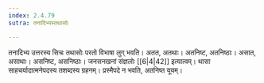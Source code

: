 ```yaml
---
index: 2.4.79
sutra: तनादिभ्यस्तथासोः

---
```

तनादिभ्य उत्तरस्य सिचः तथासोः परतो विभाषा लुग् भवति। अतत, अतथाः। अतनिष्ट, अतनिष्ठाः। असात, असाथाः। असनिष्ट, असनिष्ठाः। जनसनखनां संज्ञलोः [[6|4|42]] इत्यात्वम्। थासा साहचर्यादात्मनेपदस्य तशब्दस्य ग्रहनम्। प्रस्मैपदे न भवति, अतनिष्त यूयम्।